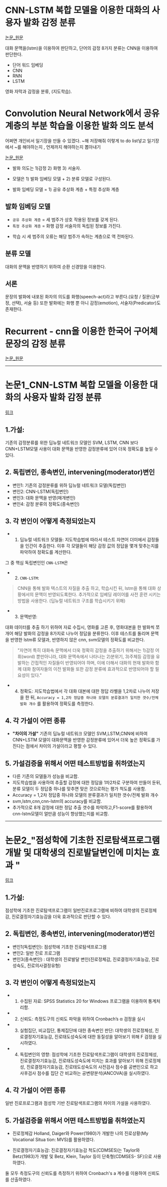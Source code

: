 # CNN-LSTM 복합 모델을 이용한 대화의 사용자 발화 감정 분류
[논문_원문](http://dcollection.korea.ac.kr/public_resource/pdf/000000072992_20180921122606.pdf)

대화 문맥을(lstm)을 이용하여 판단하고, 단어의 감정 8가지 분류는 CNN을 이용하여 판단한다.

+ 단어 워드 임베딩
+ CNN
+ RNN
+ LSTM

영화 자막과 감정을 분류, (지도학습).



# Convolution Neural Network에서 공유 계층의 부분 학습을 이용한 발화 의도 분석

어쩌면 개인비서 일기장을 만들 수 있겠다. ~해 저장해줘 이렇게 to do list넣고
일기장에서 ~를 해야하는지 , 언제까지 해야하는지 뽑아내기

[논문_원문](http://dcollection.kangwon.ac.kr/public_resource/pdf/000000028983_20180921125655.pdf)




+ 발화 의도는 1)감정 2) 화행 3) 서술자.

+ 모델은 1) 발화 임베딩 모델 + 2) 분류 모델로 구성된다.

+ 발화 임베딩 모델 = 1) 공유 추상화 계층 + 특정 추상화 계층

## 발화 임베딩 모델
+ `공유 추상화 계층` = 세 범주가 상호 작용된 정보를 갖게 된다. 
+ `특정 추상화 계층` = 화행 감정 서술자의 독립된 정보를 가진다.

- 학습 시 세 범주의 오류는 해당 범주가 속하는 계층으로 역 전파된다.

## 분류 모델

대화의 문맥을 반영하기 위하여 순환 신경망을 이용한다.


## 서론

문장의 발화에 내포된 화자의 의도를 화행(speech-act)라고 부른다.(요청 / 질문(긍부정, 선택), 서술 등)
또한 발화에는 화행 뿐 아니 감정(emotion), 서술자(Predicator)도 존재한다.


# Recurrent - cnn을 이용한 한국어 구어체 문장의 감정 분류
[논문_원문](http://dcollection.knu.ac.kr/public_resource/pdf/000000075960_20180921122158.pdf)




















------------------------
# 논문1_CNN-LSTM 복합 모델을 이용한 대화의 사용자 발화 감정 분류

[링크](http://dcollection.korea.ac.kr/public_resource/pdf/000000072992_20180926202554.pdf)

## 1.가설:
기존의 감정분류를 위한 딥뉴럴 네트워크 모델인 SVM, LSTM, CNN 보다 CNN+LSTM모델 사용이 대화 문맥을 반영한 감정분류에 있어 더욱 정확도를 높일 수 있다.

## 2. 독립변인, 종속변인, intervening(moderator)변인

+ 변인1: 기존의 감정분류를 위하 딥뉴럴 네트워크 모델(독립변인)
+ 변인2: CNN-LSTM(독립변인)
+ 변인3: 대화 문맥을 반영(매개변인) 
+ 변인4: 감정 분류의 정확도(종속변인)

## 3. 각 변인이 어떻게 측정되었는지
+ 1) 딥뉴럴 네트워크 모델들: 지도학습법에 따라서 테스트 자연어 더미에서 감정들을 인간이 추출한다. 이후 각 모델들이 해당 감정 값의 정답을 몇개 맞추는지를 파악하여 정확도를 계산한다.
 
그 중 핵심 독립변인인 `CNN-LSTM`은
 
 + 2) `CNN-LSTM`:
> CNN을 통해 발화 텍스트의 자질을 추출 하고, 학습시킨 뒤, lstm을 통해 대화 상황에서의 문맥이 반영되도록한다. 추가적으로 임베딩 레이어를 사전 훈련 시키는 방법을 사용한다. (딥뉴럴 네트워크 구조를 학습시키기 위해)


+ 3) 문맥반영:

대화 데이터를 추출 하기 위하여 자료 수집시, 영화를 고른 후, 영화대본을 한 발화씩 쪼개어 해당 발화의 감정을 8가지로 나누어 정답을 분류한다.
이후 테스트를 돌리며 문맥을 반영한 lstm류 모델과, 반영하지 않은 cnn, svm모델의 정확도를 비교한다.

> "자연어 특히 대화속 문맥에서 더욱 정확히 감정을 추출하기 위해서는 1)감정 어휘(word) 뿐만아니라, 대화 문맥속에서 나타나는 2)분위기, 3)주체등
감정을 유발하는 간접적인 자질들이 반영되어야 하며, 이에 더해서 대화의 현재 발화와 함께 대화 참여자들의 이전 발화들 또한 감정 분류에
효과적으로 반영되어야 할 필요성이 있다."


+ 4) 정확도:
지도학습법에서 각 대화 대본에 대한 정답 라벨을 1,2차로 나누어 저장을 한 뒤, 
`Accuracy = 1,2차 정답중 하나와 모델의 분류결과가 일치한 갯수/전체 발화 개수` 를 활용하여 정확도를 측정한다.


## 4. 각 가설이 어떤 종류
- **"차이의 가설"**
기존의 딥뉴럴 네트워크 모델인 SVM,LSTM,CNN에 비하여 CNN+LSTM 모델이 대화문맥을 반영한 감정분류에 있어서 더욱 높은 정확도를 가진다는 점에서 차이의 가설이라고 평할 수 있다.

## 5. 가설검증을 위해서 어떤 테스트방법을 취하였는지
- 다른 기존의 모델들가 성능을 비교함.
- 지도학습법을 사용하여 추출할 감정에 대한 정답을 1차2차로 구분하여 만들어 둔뒤, 분류 모델이 두 정답중 하나를 맞추면 맞은 것으로하는 평가 척도를 사용함.
- Accuracy = 1,2차 정답중 하나와 모델의 분류결과가 일치한 갯수/전체 발화 개수
- svm,lstm,cnn,cnn-lstm의 accuracy를 비교함. 
- 추가적으로 8개 감정에 대한 정답 추출 갯수를 파악하고,F1-score를 활용하여 cnn-lstm모델이 얼만큼 성능이 향상했는지를 비교함.


 

----------------------------------------

# 논문2_"점성학에 기초한 진로탐색프로그램 개발 및 대학생의 진로발달변인에 미치는 효과 "

[링크](http://dcollection.changwon.ac.kr/public_resource/pdf/000000009659_20180926195915.pdf)


## 1.가설:
점성학에 기초한 진로탐색프로그램이 일반진로프로그램에 비하여 대학생의 진로정체감, 진로결정자기효능감을 더욱 효과적으로 판단할 수 있다.

## 2. 독립변인, 종속변인, intervening(moderator)변인
+ 변인1(독립변인): 점성학에 기초한 진로탐색프로그램
+ 변인2: 일반 진로 프로그램
+ 변인3(종속변인) : 대학생의 진로발달 변인(진로정체감, 진로결정자기효능감, 진로성숙도, 진로의사결정유형)

## 3. 각 변인이 어떻게 측정되었는지
+ 1) 수집된 자료: SPSS Statistics 20 for Windows 프로그램을 이용하여 통계처리함.
+ 2) 신뢰도: 측정도구의 신뢰도 파악을 위하여 Cronbach’s α 검정을 실시

+ 3) 실험집단, 비교집단, 통제집단에 대한 종속변인 판단:  대학생의 진로정체성, 진로결정자기효능감, 진로태도성숙도에 대한 동질성을 알아보기 위해 F 검정을 실시하였다. 

+ 4) 독립변인의 영향: 점성학에 기초한 진로탐색프로그램이 대학생의 진로정체성, 진로결정자기효능감, 진로태도성숙도에 미치는 효과를 알아보기 위해 진로정체성, 진로결정자기효능감, 진로태도성숙도의 사전검사 점수를 공변인으로 하고 사후검사 점수를 집단 간 비교하는 공변량분석(ANCOVA)을 실시하였다.

## 4. 각 가설이 어떤 종류
일반 진로프로그램과 점성학 기반 진로탐색프로그램의 차이의 가설을 사용하였다.

## 5. 가설검증을 위해서 어떤 테스트방법을 취하였는지
+ 진로정체감 
Holland, Daiger와 Power(1980)가 개발한 나의 진로상황(My Vocational
Situa tion: MVS)를 활용하였다.

+ 진로결정자기효능감: 진로결정자기효능감 척도(CDMSES)는 Taylor와 Betz(1983)가 개발 및 Betz,
Klein, Taylor 등이 단축형(CDMSES- SF)으로 사용하였다.

둘 모두  측정도구의 신뢰도를 측정하기 위하여 Cronbach's a 계수를 이용하여 신뢰도를 산출하였다.

